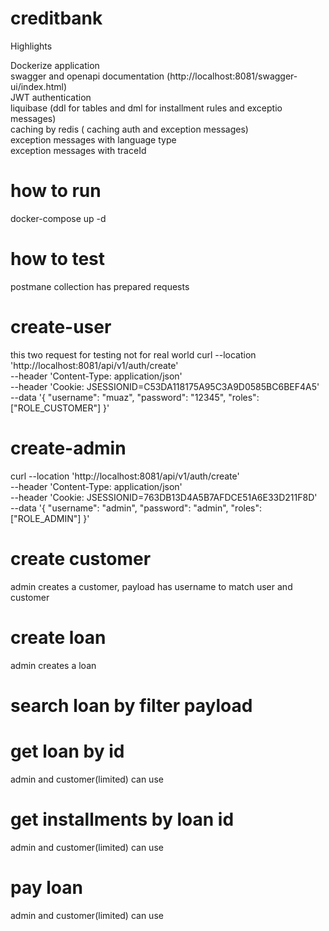 # creditbank

Highlights

Dockerize application<br>
swagger and openapi documentation (http://localhost:8081/swagger-ui/index.html)<br>
JWT authentication<br>
liquibase (ddl for tables and dml for installment rules and exceptio messages)<br>
caching by redis ( caching auth and exception messages)<br>
exception messages with language type<br>
exception messages with traceId<br>

# how to run
docker-compose up -d

# how to test
postmane collection has prepared requests

# create-user
this two request for testing not for real world
curl --location 'http://localhost:8081/api/v1/auth/create' \
--header 'Content-Type: application/json' \
--header 'Cookie: JSESSIONID=C53DA118175A95C3A9D0585BC6BEF4A5' \
--data '{
    "username": "muaz",
    "password": "12345",
    "roles": ["ROLE_CUSTOMER"]
}'

# create-admin
curl --location 'http://localhost:8081/api/v1/auth/create' \
--header 'Content-Type: application/json' \
--header 'Cookie: JSESSIONID=763DB13D4A5B7AFDCE51A6E33D211F8D' \
--data '{
    "username": "admin",
    "password": "admin",
    "roles": ["ROLE_ADMIN"]
}'

# create customer
admin creates a customer, payload has username to match user and customer
# create loan
admin creates a loan
# search loan by filter payload
# get loan by id
admin and customer(limited) can use
# get installments by loan id
admin and customer(limited) can use
# pay loan
admin and customer(limited) can use

